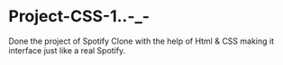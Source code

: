 # Project-CSS-1..-_-
Done the project of Spotify Clone with the help of Html &amp; CSS making it interface just like a real Spotify. 
